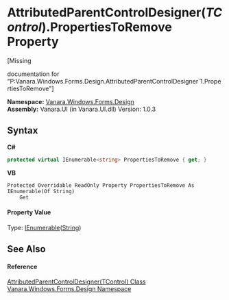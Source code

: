 # AttributedParentControlDesigner(*TControl*).PropertiesToRemove Property 
 

\[Missing <summary> documentation for "P:Vanara.Windows.Forms.Design.AttributedParentControlDesigner`1.PropertiesToRemove"\]

**Namespace:**&nbsp;<a href="47183544-7c44-c1e2-cf57-c68e49a55933">Vanara.Windows.Forms.Design</a><br />**Assembly:**&nbsp;Vanara.UI (in Vanara.UI.dll) Version: 1.0.3

## Syntax

**C#**<br />
``` C#
protected virtual IEnumerable<string> PropertiesToRemove { get; }
```

**VB**<br />
``` VB
Protected Overridable ReadOnly Property PropertiesToRemove As IEnumerable(Of String)
	Get
```


#### Property Value
Type: <a href="http://msdn2.microsoft.com/en-us/library/9eekhta0" target="_blank">IEnumerable</a>(<a href="http://msdn2.microsoft.com/en-us/library/s1wwdcbf" target="_blank">String</a>)

## See Also


#### Reference
<a href="3882a1c8-f3bf-e1e2-e666-b1dc768ad4e1">AttributedParentControlDesigner(TControl) Class</a><br /><a href="47183544-7c44-c1e2-cf57-c68e49a55933">Vanara.Windows.Forms.Design Namespace</a><br />